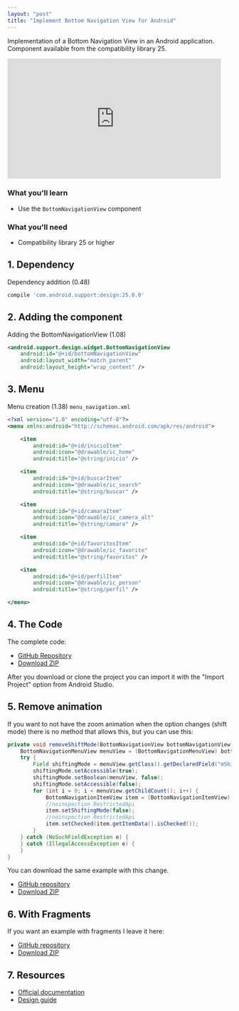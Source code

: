 ```yaml
---
layout: "post"
title: "Implement Bottom Navigation View for Android"
---
```

Implementation of a Bottom Navigation View in an Android application. Component available from the compatibility library 25.

<iframe width="480" height="270" src="https://www.youtube.com/embed/aTPwcWQIckw" frameborder="0" allow="accelerometer; autoplay; encrypted-media; gyroscope; picture-in-picture" allowfullscreen></iframe>

### What you'll learn
* Use the `BottomNavigationView` component

### What you'll need
* Compatibility library 25 or higher

## 1. Dependency
Dependency addition (0.48)

```groovy
compile 'com.android.support:design:25.0.0'
```

## 2. Adding  the component
Adding the BottomNavigationView (1.08)

```xml
<android.support.design.widget.BottomNavigationView  
    android:id="@+id/bottomNavigationView"
    android:layout_width="match_parent"
    android:layout_height="wrap_content" />
```

## 3. Menu
Menu creation (1.38)
`menu_navigation.xml`

```xml
<?xml version="1.0" encoding="utf-8"?>  
<menu xmlns:android="http://schemas.android.com/apk/res/android">

    <item
        android:id="@+id/inicioItem"
        android:icon="@drawable/ic_home"
        android:title="@string/inicio" />

    <item
        android:id="@+id/buscarItem"
        android:icon="@drawable/ic_search"
        android:title="@string/buscar" />

    <item
        android:id="@+id/camaraItem"
        android:icon="@drawable/ic_camera_alt"
        android:title="@string/camara" />

    <item
        android:id="@+id/favoritosItem"
        android:icon="@drawable/ic_favorite"
        android:title="@string/favoritos" />

    <item
        android:id="@+id/perfilItem"
        android:icon="@drawable/ic_person"
        android:title="@string/perfil" />

</menu>
```

## 4. The Code
The complete code:

* [GitHub Repository](https://github.com/adanieldev/BottomNavigationViewSample)
* [Download ZIP](https://github.com/adanieldev/BottomNavigationViewSample/archive/master.zip)

After you download or clone the project you can import it with the "Import Project" option from Android Studio.

## 5. Remove animation

If you want to not have the zoom animation when the option changes (shift mode) there is no method that allows this, but you can use this:

```java
private void removeShiftMode(BottomNavigationView bottomNavigationView) {
    BottomNavigationMenuView menuView = (BottomNavigationMenuView) bottomNavigationView.getChildAt(0);
    try {
        Field shiftingMode = menuView.getClass().getDeclaredField("mShiftingMode");
        shiftingMode.setAccessible(true);
        shiftingMode.setBoolean(menuView, false);
        shiftingMode.setAccessible(false);
        for (int i = 0; i < menuView.getChildCount(); i++) {
            BottomNavigationItemView item = (BottomNavigationItemView) menuView.getChildAt(i);
            //noinspection RestrictedApi
            item.setShiftingMode(false);
            //noinspection RestrictedApi
            item.setChecked(item.getItemData().isChecked());
        }
    } catch (NoSuchFieldException e) {
    } catch (IllegalAccessException e) {
    }
}
```

You can download the same example with this change.

* [GitHub repository](https://github.com/adanieldev/BottomNavigationViewSample/tree/remove-shift)
* [Download ZIP](https://github.com/adanieldev/BottomNavigationViewSample/archive/remove-shift.zip)

## 6. With Fragments

If you want an example with fragments I leave it here:

* [GitHub repository](https://github.com/adanieldev/BottomNavigationViewSample/tree/fragments)
* [Download ZIP](https://github.com/adanieldev/BottomNavigationViewSample/archive/fragments.zip)

## 7. Resources

* [Official documentation](https://developer.android.com/reference/android/support/design/widget/BottomNavigationView.html)
* [Design guide](https://material.io/design/components/bottom-navigation.html)